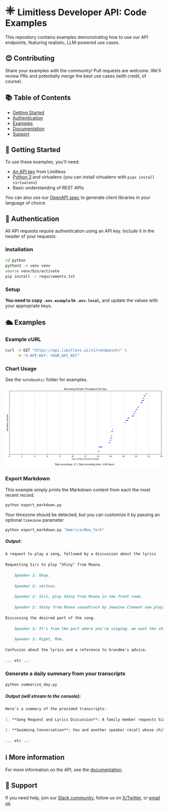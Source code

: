   <h1>
    <img src="assets/limitless-logo.svg" alt="API Icon" width="32" height="32">
    Limitless Developer API: Code Examples
  </h1>

This repository contains examples demonstrating how to use our API endpoints, featuring realistic, LLM-powered use cases.

## 😍 Contributing

Share your examples with the community! Pull requests are welcome. We'll review PRs and potentially merge the best use cases (with credit, of course).

## 📚 Table of Contents

- [Getting Started](#getting-started)
- [Authentication](#authentication)
- [Examples](#examples)
- [Documentation](#documentation)
- [Support](#support)

## 🚀 Getting Started

To use these examples, you'll need:

- [An API key](https://limitless.ai/developers) from Limitless
- [Python 3](https://realpython.com/installing-python/) and virtualenv (you can install virtualenv with `pipx install virtualenv`)
- Basic understanding of REST APIs

You can also use our [OpenAPI spec](openapi.yml) to generate client libraries in your language of choice.

## 🔐 Authentication

All API requests require authentication using an API key. Include it in the header of your requests:

### Installation

```bash
cd python
python3 -m venv venv
source venv/bin/activate
pip install -r requirements.txt
```

### Setup

**You need to copy `.env.example` to `.env.local`,** and update the values with your appropriate keys.

## 🛳️ Examples

### Example cURL

```bash
curl -X GET "https://api.limitless.ai/v1/<endpoint>" \
     -H "X-API-KEY: YOUR_API_KEY"
```

### Chart Usage

See the `notebooks/` folder for examples.

![Chart Example](./assets/chart.png)

### Export Markdown

This example simply prints the Markdown content from each the most recent record.

```bash
python export_markdown.py
```

Your timezone should be detected, but you can customize it by passing an optional `timezone` parameter

```bash
python export_markdown.py "America/New_York"
```

##### Output:

```markdown
A request to play a song, followed by a discussion about the lyrics

Requesting Siri to play "Shiny" from Moana.

    Speaker 1: Okay.

    Speaker 2: serious.

    Speaker 2: Siri, play Shiny from Moana in the front room.

    Speaker 2: Shiny from Moana soundtrack by Jemaine Clement now playing on the front room.

Discussing the desired part of the song.

    Speaker 3: It's from the part where you're singing. we want the shiny.

    Speaker 3: Right, Mom.

Confusion about the lyrics and a reference to Grandma's advice.

... etc ...
```

### Generate a daily summary from your transcripts

```bash
python summarize_day.py
```

##### Output (will stream to the console):

```markdown
Here's a summary of the provided transcripts:

1. **Song Request and Lyrics Discussion**: A family member requests Siri to play "Shiny" from Moana. They discuss their favorite parts of the song, express confusion over the lyrics, and reflect on Grandma's advice to "listen to your heart."

2. **Swimming Conversation**: You and another speaker recall whose child was first in the water, discuss a successful swim attempt, and consider whether to do another lap.

... etc ...
```

## ℹ️ More information

For more information on the API, see the [documentation](https://limitless.ai/developers/docs/api).

## 🛟 Support

If you need help, join our [Slack community](https://www.limitless.ai/community), follow us on [X/Twitter](https://twitter.com/limitlessai), or [email us](mailto:support@limitless.ai).
